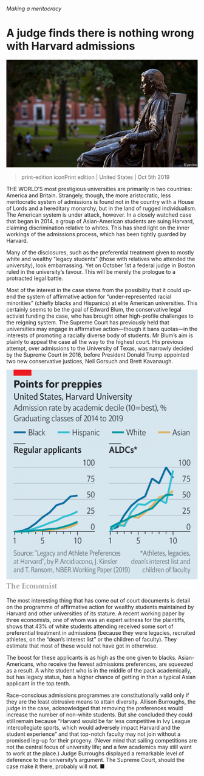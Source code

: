 ###### Making a meritocracy

# A judge finds there is nothing wrong with Harvard admissions 

![image](images/20191005_usp503.jpg) 

> print-edition iconPrint edition | United States | Oct 5th 2019 

THE WORLD’S most prestigious universities are primarily in two countries: America and Britain. Strangely, though, the more aristocratic, less meritocratic system of admissions is found not in the country with a House of Lords and a hereditary monarchy, but in the land of rugged individualism. The American system is under attack, however. In a closely watched case that began in 2014, a group of Asian-American students are suing Harvard, claiming discrimination relative to whites. This has shed light on the inner workings of the admissions process, which has been tightly guarded by Harvard. 

Many of the disclosures, such as the preferential treatment given to mostly white and wealthy “legacy students” (those with relatives who attended the university), look embarrassing. Yet on October 1st a federal judge in Boston ruled in the university’s favour. This will be merely the prologue to a protracted legal battle. 

Most of the interest in the case stems from the possibility that it could up-end the system of affirmative action for “under-represented racial minorities” (chiefly blacks and Hispanics) at elite American universities. This certainly seems to be the goal of Edward Blum, the conservative legal activist funding the case, who has brought other high-profile challenges to the reigning system. The Supreme Court has previously held that universities may engage in affirmative action—though it bans quotas—in the interests of promoting a racially diverse body of students. Mr Blum’s aim is plainly to appeal the case all the way to the highest court. His previous attempt, over admissions to the University of Texas, was narrowly decided by the Supreme Court in 2016, before President Donald Trump appointed two new conservative justices, Neil Gorsuch and Brett Kavanaugh. 

![image](images/20191005_USC218.png) 

The most interesting thing that has come out of court documents is detail on the programme of affirmative action for wealthy students maintained by Harvard and other universities of its stature. A recent working paper by three economists, one of whom was an expert witness for the plaintiffs, shows that 43% of white students attending received some sort of preferential treatment in admissions (because they were legacies, recruited athletes, on the “dean’s interest list” or the children of faculty). They estimate that most of these would not have got in otherwise. 

The boost for these applicants is as high as the one given to blacks. Asian-Americans, who receive the fewest admissions preferences, are squeezed as a result. A white student who is in the middle of the pack academically, but has legacy status, has a higher chance of getting in than a typical Asian applicant in the top tenth. 

Race-conscious admissions programmes are constitutionally valid only if they are the least obtrusive means to attain diversity. Allison Burroughs, the judge in the case, acknowledged that removing the preferences would increase the number of non-white students. But she concluded they could still remain because “Harvard would be far less competitive in Ivy League intercollegiate sports, which would adversely impact Harvard and the student experience” and that top-notch faculty may not join without a promised leg-up for their progeny. (Never mind that sailing competitions are not the central focus of university life; and a few academics may still want to work at the place.) Judge Burroughs displayed a remarkable level of deference to the university’s argument. The Supreme Court, should the case make it there, probably will not. ■ 


